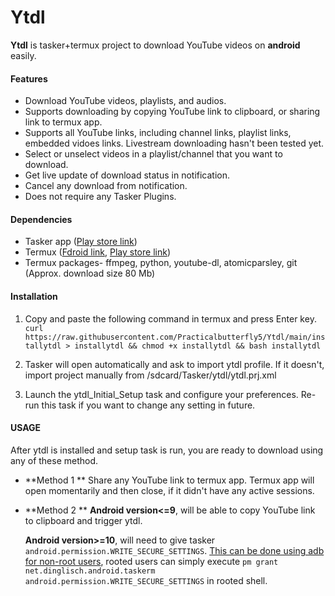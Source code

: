 # Ytdl


**Ytdl** is tasker+termux project to download YouTube videos on **android** easily.

#### Features
* Download YouTube videos, playlists, and audios.
* Supports downloading by copying YouTube link to clipboard, or sharing link to termux app.
* Supports all YouTube links, including channel links, playlist links, embedded vidoes links. Livestream downloading hasn't been tested yet.
* Select or unselect videos in a playlist/channel that you want to download.
* Get live update of download status in notification.
* Cancel any download from notification.
* Does not require any Tasker Plugins.


#### Dependencies
* Tasker app ([Play store link](https://play.google.com/store/apps/details?id=net.dinglisch.android.taskerm))
* Termux ([Fdroid link](https://f-droid.org/en/packages/com.termux/), [Play store link](https://play.google.com/store/apps/details?id=com.termux))
* Termux packages- ffmpeg, python, youtube-dl, atomicparsley, git (Approx. download size 80 Mb)

#### Installation


1. Copy and paste the following command in termux and press Enter key.  
      ```curl https://raw.githubusercontent.com/Practicalbutterfly5/Ytdl/main/installytdl > installytdl && chmod +x installytdl && bash installytdl```

2. Tasker will open automatically and ask to import ytdl profile. If it doesn't, import project manually from /sdcard/Tasker/ytdl/ytdl.prj.xml

3. Launch the ytdl_Initial_Setup task and configure your preferences. Re-run this task if you want to change any setting in future.


#### USAGE

After ytdl is installed and setup task is run, you are ready to download using any of these method.

* **Method 1  **
  Share any YouTube link to termux app. Termux app will open momentarily and then close, if it didn't have any active sessions.


* **Method 2  **
  **Android version<=9**,  will be able to copy YouTube link to clipboard and trigger ytdl.  
  
  **Android version>=10**, will need to give tasker ```android.permission.WRITE_SECURE_SETTINGS```. [This can be done using adb for non-root users](https://tasker.joaoapps.com/userguide/en/help/ah_secure_setting_grant.html), rooted users can simply execute ```pm grant net.dinglisch.android.taskerm android.permission.WRITE_SECURE_SETTINGS``` in rooted shell.
